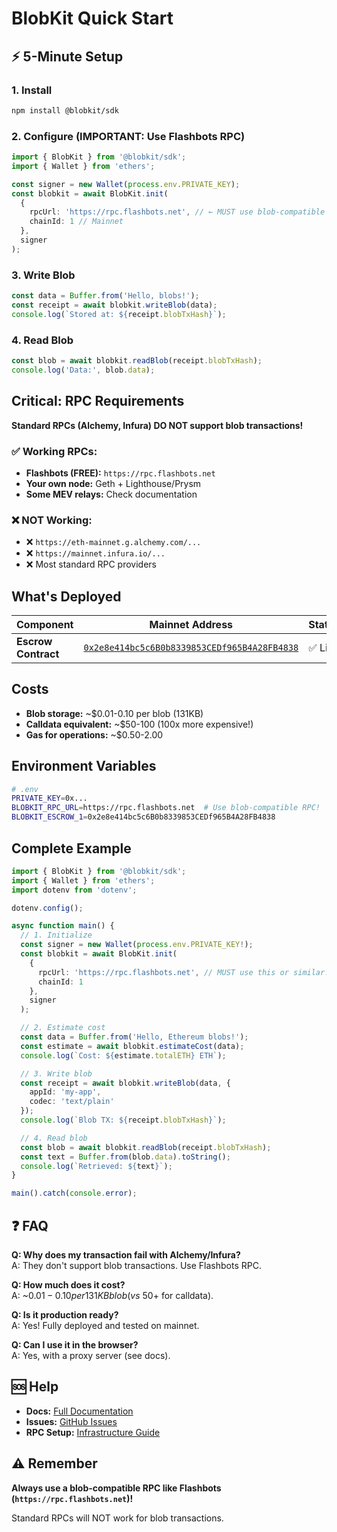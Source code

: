 # BlobKit Quick Start

## ⚡ 5-Minute Setup

### 1. Install

```bash
npm install @blobkit/sdk
```

### 2. Configure (IMPORTANT: Use Flashbots RPC)

```typescript
import { BlobKit } from '@blobkit/sdk';
import { Wallet } from 'ethers';

const signer = new Wallet(process.env.PRIVATE_KEY);
const blobkit = await BlobKit.init(
  {
    rpcUrl: 'https://rpc.flashbots.net', // ← MUST use blob-compatible RPC!
    chainId: 1 // Mainnet
  },
  signer
);
```

### 3. Write Blob

```typescript
const data = Buffer.from('Hello, blobs!');
const receipt = await blobkit.writeBlob(data);
console.log(`Stored at: ${receipt.blobTxHash}`);
```

### 4. Read Blob

```typescript
const blob = await blobkit.readBlob(receipt.blobTxHash);
console.log('Data:', blob.data);
```

## Critical: RPC Requirements

**Standard RPCs (Alchemy, Infura) DO NOT support blob transactions!**

### ✅ Working RPCs:

- **Flashbots (FREE):** `https://rpc.flashbots.net`
- **Your own node:** Geth + Lighthouse/Prysm
- **Some MEV relays:** Check documentation

### ❌ NOT Working:

- ❌ `https://eth-mainnet.g.alchemy.com/...`
- ❌ `https://mainnet.infura.io/...`
- ❌ Most standard RPC providers

## What's Deployed

| Component           | Mainnet Address                                                                                                         | Status  |
| ------------------- | ----------------------------------------------------------------------------------------------------------------------- | ------- |
| **Escrow Contract** | [`0x2e8e414bc5c6B0b8339853CEDf965B4A28FB4838`](https://etherscan.io/address/0x2e8e414bc5c6B0b8339853CEDf965B4A28FB4838) | ✅ Live |

## Costs

- **Blob storage:** ~$0.01-0.10 per blob (131KB)
- **Calldata equivalent:** ~$50-100 (100x more expensive!)
- **Gas for operations:** ~$0.50-2.00

## Environment Variables

```bash
# .env
PRIVATE_KEY=0x...
BLOBKIT_RPC_URL=https://rpc.flashbots.net  # Use blob-compatible RPC!
BLOBKIT_ESCROW_1=0x2e8e414bc5c6B0b8339853CEDf965B4A28FB4838
```

## Complete Example

```typescript
import { BlobKit } from '@blobkit/sdk';
import { Wallet } from 'ethers';
import dotenv from 'dotenv';

dotenv.config();

async function main() {
  // 1. Initialize
  const signer = new Wallet(process.env.PRIVATE_KEY!);
  const blobkit = await BlobKit.init(
    {
      rpcUrl: 'https://rpc.flashbots.net', // MUST use this or similar!
      chainId: 1
    },
    signer
  );

  // 2. Estimate cost
  const data = Buffer.from('Hello, Ethereum blobs!');
  const estimate = await blobkit.estimateCost(data);
  console.log(`Cost: ${estimate.totalETH} ETH`);

  // 3. Write blob
  const receipt = await blobkit.writeBlob(data, {
    appId: 'my-app',
    codec: 'text/plain'
  });
  console.log(`Blob TX: ${receipt.blobTxHash}`);

  // 4. Read blob
  const blob = await blobkit.readBlob(receipt.blobTxHash);
  const text = Buffer.from(blob.data).toString();
  console.log(`Retrieved: ${text}`);
}

main().catch(console.error);
```

## ❓ FAQ

**Q: Why does my transaction fail with Alchemy/Infura?**  
A: They don't support blob transactions. Use Flashbots RPC.

**Q: How much does it cost?**  
A: ~$0.01-0.10 per 131KB blob (vs ~$50+ for calldata).

**Q: Is it production ready?**  
A: Yes! Fully deployed and tested on mainnet.

**Q: Can I use it in the browser?**  
A: Yes, with a proxy server (see docs).

## 🆘 Help

- **Docs:** [Full Documentation](docs/README.md)
- **Issues:** [GitHub Issues](https://github.com/blobkit/blobkit/issues)
- **RPC Setup:** [Infrastructure Guide](docs/infrastructure.md)

## ⚠️ Remember

**Always use a blob-compatible RPC like Flashbots (`https://rpc.flashbots.net`)!**

Standard RPCs will NOT work for blob transactions.
